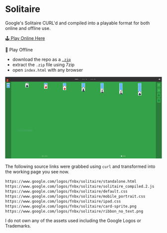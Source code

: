 # Solitaire

 Google's Solitaire CURL'd and compiled into a playable format for both online and offline use.

[🕹️ Play Online Here](https://fluteds.github.io/google-solitaire/standalone.html)

💾 Play Offline

- download the repo as a [`.zip`](https://github.com/fluteds/google-solitaire/archive/refs/heads/main.zip)
- extract the `.zip` file using 7zip
- open `index.html` with any browser

![Preview of Google Solitaire](googlesolitaire.png)

The following source links were grabbed using `curl` and transformed into the working page you see now.

```url
https://www.google.com/logos/fnbx/solitaire/standalone.html
https://www.google.com/logos/fnbx/solitaire/solitaire_compiled.2.js
https://www.google.com/logos/fnbx/solitaire/default.css
https://www.google.com/logos/fnbx/solitaire/mobile_portrait.css
https://www.google.com/logos/fnbx/solitaire/ipad.css
https://www.google.com/logos/fnbx/solitaire/card-sprite.png
https://www.google.com/logos/fnbx/solitaire/ribbon_no_text.png
```

I do not own any of the assets used including the Google Logos or Trademarks.
